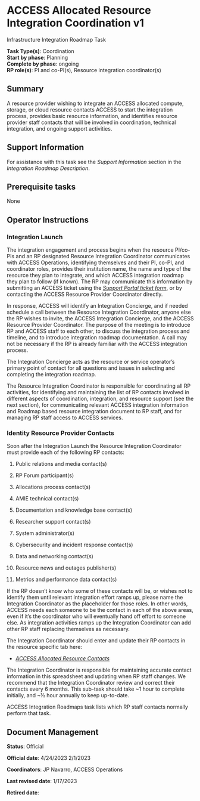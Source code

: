 # ACCESS Allocated Resource Integration Coordination v1

Infrastructure Integration Roadmap Task

**Task Type(s)**: Coordination  
**Start by phase**: Planning  
**Complete by phase**: ongoing  
**RP role(s)**: PI and co-PI(s), Resource integration coordinator(s)

## Summary

A resource provider wishing to integrate an ACCESS allocated compute, storage, or cloud resource contacts ACCESS to start the integration process, provides basic resource information, and identifies resource provider staff contacts that will be involved in coordination, technical integration, and ongoing support activities.

## Support Information

For assistance with this task see the *Support Information* section in the *Integration Roadmap Description*.

## Prerequisite tasks

None

## Operator Instructions

### Integration Launch

The integration engagement and process begins when the resource PI/co-PIs and an RP designated Resource Integration Coordinator communicates with ACCESS Operations, identifying themselves and their PI, co-PI, and coordinator roles, provides their institution name, the name and type of the resource they plan to integrate, and which ACCESS integration roadmap they plan to follow (if known). The RP may communicate this information by submitting an ACCESS ticket using the [*Support Portal ticket form*](https://support.access-ci.org/open-a-ticket), or by contacting the ACCESS Resource Provider Coordinator directly.

In response, ACCESS will identify an Integration Concierge, and if needed schedule a call between the Resource Integration Coordinator, anyone else the RP wishes to invite, the ACCESS Integration Concierge, and the ACCESS Resource Provider Coordinator. The purpose of the meeting is to introduce RP and ACCESS staff to each other, to discuss the integration process and timeline, and to introduce integration roadmap documentation. A call may not be necessary if the RP is already familiar with the ACCESS integration process.

The Integration Concierge acts as the resource or service operator’s primary point of contact for all questions and issues in selecting and completing the integration roadmap.

The Resource Integration Coordinator is responsible for coordinating all RP activities, for identifying and maintaining the list of RP contacts involved in different aspects of coordination, integration, and resource support (see the next section), for communicating relevant ACCESS integration information and Roadmap based resource integration document to RP staff, and for managing RP staff access to ACCESS services.

### Identity Resource Provider Contacts

Soon after the Integration Launch the Resource Integration Coordinator must provide each of the following RP contacts:

1)  Public relations and media contact(s)

2)  RP Forum participant(s)

3)  Allocations process contact(s)

4)  AMIE technical contact(s)

5)  Documentation and knowledge base contact(s)

6)  Researcher support contact(s)

7)  System administrator(s)

8)  Cybersecurity and incident response contact(s)

9)  Data and networking contact(s)

10) Resource news and outages publisher(s)

11) Metrics and performance data contact(s)

If the RP doesn’t know who some of these contacts will be, or wishes not to identify them until relevant integration effort ramps up, please name the Integration Coordinator as the placeholder for those roles. In other words, ACCESS needs each someone to be the contact in each of the above areas, even if it’s the coordinator who will eventually hand off effort to someone else. As integration activities ramps up the Integration Coordinator can add other RP staff replacing themselves as necessary.

The Integration Coordinator should enter and update their RP contacts in the resource specific tab here:

- [*ACCESS Allocated Resource Contacts*](https://docs.google.com/spreadsheets/d/1dEGSt9ZEB1ik7jRbU8GdcWxRF7TUsL_8Y_9LrxmU6CQ/edit?usp=share_link)

The Integration Coordinator is responsible for maintaining accurate contact information in this spreadsheet and updating when RP staff changes. We recommend that the Integration Coordinator review and correct their contacts every 6 months. This sub-task should take ~1 hour to complete initially, and ~½ hour annually to keep up-to-date.

ACCESS Integration Roadmaps task lists which RP staff contacts normally perform that task.

## Document Management

**Status**: Official

**Official date**: 4/24/2023 2/1/2023

**Coordinators**: JP Navarro, ACCESS Operations

**Last revised date**: 1/17/2023

**Retired date**:
